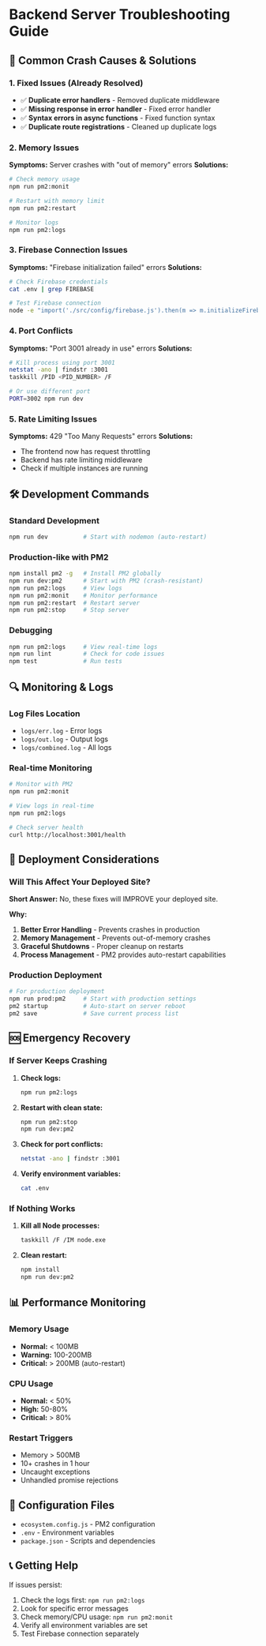 # Backend Server Troubleshooting Guide

## 🚨 Common Crash Causes & Solutions

### 1. **Fixed Issues (Already Resolved)**
- ✅ **Duplicate error handlers** - Removed duplicate middleware
- ✅ **Missing response in error handler** - Fixed error handler
- ✅ **Syntax errors in async functions** - Fixed function syntax
- ✅ **Duplicate route registrations** - Cleaned up duplicate logs

### 2. **Memory Issues**
**Symptoms:** Server crashes with "out of memory" errors
**Solutions:**
```bash
# Check memory usage
npm run pm2:monit

# Restart with memory limit
npm run pm2:restart

# Monitor logs
npm run pm2:logs
```

### 3. **Firebase Connection Issues**
**Symptoms:** "Firebase initialization failed" errors
**Solutions:**
```bash
# Check Firebase credentials
cat .env | grep FIREBASE

# Test Firebase connection
node -e "import('./src/config/firebase.js').then(m => m.initializeFirebase())"
```

### 4. **Port Conflicts**
**Symptoms:** "Port 3001 already in use" errors
**Solutions:**
```bash
# Kill process using port 3001
netstat -ano | findstr :3001
taskkill /PID <PID_NUMBER> /F

# Or use different port
PORT=3002 npm run dev
```

### 5. **Rate Limiting Issues**
**Symptoms:** 429 "Too Many Requests" errors
**Solutions:**
- The frontend now has request throttling
- Backend has rate limiting middleware
- Check if multiple instances are running

## 🛠️ Development Commands

### Standard Development
```bash
npm run dev          # Start with nodemon (auto-restart)
```

### Production-like with PM2
```bash
npm install pm2 -g   # Install PM2 globally
npm run dev:pm2      # Start with PM2 (crash-resistant)
npm run pm2:logs     # View logs
npm run pm2:monit    # Monitor performance
npm run pm2:restart  # Restart server
npm run pm2:stop     # Stop server
```

### Debugging
```bash
npm run pm2:logs     # View real-time logs
npm run lint         # Check for code issues
npm test             # Run tests
```

## 🔍 Monitoring & Logs

### Log Files Location
- `logs/err.log` - Error logs
- `logs/out.log` - Output logs  
- `logs/combined.log` - All logs

### Real-time Monitoring
```bash
# Monitor with PM2
npm run pm2:monit

# View logs in real-time
npm run pm2:logs

# Check server health
curl http://localhost:3001/health
```

## 🚀 Deployment Considerations

### Will This Affect Your Deployed Site?
**Short Answer:** No, these fixes will IMPROVE your deployed site.

**Why:**
1. **Better Error Handling** - Prevents crashes in production
2. **Memory Management** - Prevents out-of-memory crashes
3. **Graceful Shutdowns** - Proper cleanup on restarts
4. **Process Management** - PM2 provides auto-restart capabilities

### Production Deployment
```bash
# For production deployment
npm run prod:pm2     # Start with production settings
pm2 startup          # Auto-start on server reboot
pm2 save             # Save current process list
```

## 🆘 Emergency Recovery

### If Server Keeps Crashing
1. **Check logs:**
   ```bash
   npm run pm2:logs
   ```

2. **Restart with clean state:**
   ```bash
   npm run pm2:stop
   npm run dev:pm2
   ```

3. **Check for port conflicts:**
   ```bash
   netstat -ano | findstr :3001
   ```

4. **Verify environment variables:**
   ```bash
   cat .env
   ```

### If Nothing Works
1. **Kill all Node processes:**
   ```bash
   taskkill /F /IM node.exe
   ```

2. **Clean restart:**
   ```bash
   npm install
   npm run dev:pm2
   ```

## 📊 Performance Monitoring

### Memory Usage
- **Normal:** < 100MB
- **Warning:** 100-200MB  
- **Critical:** > 200MB (auto-restart)

### CPU Usage
- **Normal:** < 50%
- **High:** 50-80%
- **Critical:** > 80%

### Restart Triggers
- Memory > 500MB
- 10+ crashes in 1 hour
- Uncaught exceptions
- Unhandled promise rejections

## 🔧 Configuration Files

- `ecosystem.config.js` - PM2 configuration
- `.env` - Environment variables
- `package.json` - Scripts and dependencies

## 📞 Getting Help

If issues persist:
1. Check the logs first: `npm run pm2:logs`
2. Look for specific error messages
3. Check memory/CPU usage: `npm run pm2:monit`
4. Verify all environment variables are set
5. Test Firebase connection separately

